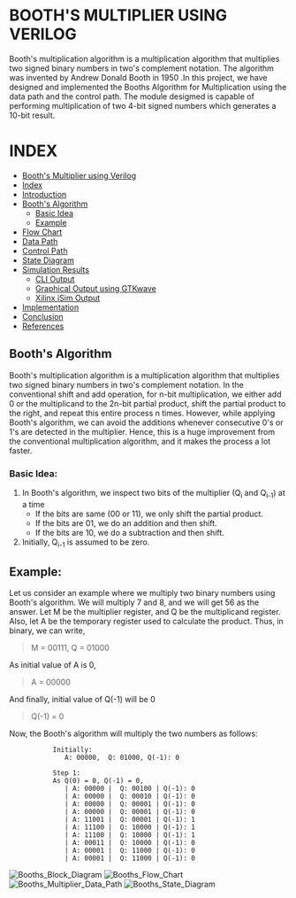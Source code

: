 
# BOOTH'S MULTIPLIER USING VERILOG
  Booth's multiplication algorithm is a multiplication algorithm that multiplies two signed binary numbers in two's complement notation. The algorithm was invented by Andrew Donald Booth in 1950 .In this project, we have designed and implemented the Booths Algorithm for Multiplication using the data path and the control path. The module desigmed is capable of performing multiplication of two 4-bit signed numbers which generates a 10-bit result.
# INDEX
- [Booth's Multiplier using Verilog](https://github.com/ddm2000/Booths_Multiplier/blob/main/README.md#booths-multiplier-using-verilog)
- [Index]()
- [Introduction]()
- [Booth's Algorithm]()
    - [Basic Idea]()
    - [Example]()
- [Flow Chart]()
- [Data Path]()
- [Control Path]()
- [State Diagram]()
- [Simulation Results]()
    - [CLI Output]()
    - [Graphical Output using GTKwave]()
    - [Xilinx iSim Output]()
- [Implementation]()
- [Conclusion]()
- [References]()
## Booth's Algorithm
  Booth's multiplication algorithm is a multiplication algorithm that multiplies two signed binary numbers in two's complement notation. In the conventional shift and add operation, for n-bit multiplication, we either add 0 or the multiplicand to the 2n-bit partial product, shift the partial product to the right, and repeat this entire process n times. However, while applying Booth's algorithm, we can avoid the additions whenever consecutive 0's or 1's are detected in the multiplier. Hence, this is a huge improvement from the conventional multiplication algorithm, and it makes the process a lot faster. 
### Basic Idea:
1. In Booth's algorithm, we inspect two bits of the multiplier (Q<sub>i</sub> and Q<sub>i-1</sub>) at a time
   * If the bits are same (00 or 11), we only shift the partial product.
   * If the bits are 01, we do an addition and then shift.
   * If the bits are 10, we do a subtraction and then shift.
2. Initially, Q<sub>i-1</sub> is assumed to be zero.
## Example:
  Let us consider an example where we multiply two binary numbers using Booth's algorithm. We will multiply 7 and 8, and we will get 56 as the answer. Let M be the multiplier register, and Q be the multiplicand register. Also, let A be the temporary register used to calculate the product. Thus, in binary, we can write,
  
  >M = 00111, Q = 01000
  
  As initial value of A is 0,
  
  >A = 00000
  
  And finally, initial value of Q(-1) will be 0
  
  >Q(-1) = 0
  
  Now, the Booth's algorithm will multiply the two numbers as follows:
  
               Initially:   
                  A: 00000,  Q: 01000, Q(-1): 0
                  
               Step 1:
               As Q(0) = 0, Q(-1) = 0,
                  | A: 00000 |  Q: 00100 | Q(-1): 0
                  | A: 00000 |  Q: 00010 | Q(-1): 0
                  | A: 00000 |  Q: 00001 | Q(-1): 0
                  | A: 00000 |  Q: 00001 | Q(-1): 0
                  | A: 11001 |  Q: 00001 | Q(-1): 1
                  | A: 11100 |  Q: 10000 | Q(-1): 1
                  | A: 11100 |  Q: 10000 | Q(-1): 1
                  | A: 00011 |  Q: 10000 | Q(-1): 0
                  | A: 00001 |  Q: 11000 | Q(-1): 0
                  | A: 00001 |  Q: 11000 | Q(-1): 0

![Booths_Block_Diagram](https://user-images.githubusercontent.com/90913438/189526563-2c735189-becb-4497-92b6-2ee9173ceb7d.png)
![Booths_Flow_Chart](https://user-images.githubusercontent.com/89533085/189528949-fa907629-96c5-4b9a-a32f-4b5c267f45b0.png)
![Booths_Multiplier_Data_Path](https://user-images.githubusercontent.com/89533085/189529052-14875833-db44-4102-83c7-d45347c6b8c2.png)
![Booths_State_Diagram](https://user-images.githubusercontent.com/90913438/189526567-032fe8de-6611-4b8c-802c-920c27ee7aad.png)
